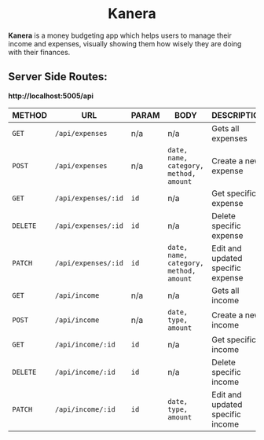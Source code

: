 <h1 align="center">Kanera</h1>

**Kanera** is a money budgeting app which helps users to manage their income and expenses, visually showing them how wisely they are doing with their finances.

## Server Side Routes:
**http://localhost:5005/api**

|**METHOD**    |    **URL**           |    **PARAM**     |   **BODY**       |   **DESCRIPTION**  |
|--------------|----------------------|------------------|------------------|--------------------|
|`GET`         |  `/api/expenses`     |      n/a         |      n/a         |  Gets all expenses |
|`POST`        |  `/api/expenses`     |      n/a         | `date, name, category, method, amount` | Create a new expense |
|`GET`         | `/api/expenses/:id`  |      `id`        |      n/a         | Get specific expense |
|`DELETE`      | `/api/expenses/:id`  |      `id`        |      n/a         |  Delete specific expense |
|`PATCH`       | `/api/expenses/:id`  |      `id`        | `date, name, category, method, amount` | Edit and updated specific expense |
|`GET`         |  `/api/income`       |      n/a         |      n/a         |  Gets all income |
|`POST`        |  `/api/income`       |      n/a         | `date, type, amount` | Create a new income |
|`GET`         | `/api/income/:id`    |      `id`        |      n/a         | Get specific income |
|`DELETE`      | `/api/income/:id`    |      `id`        |      n/a         |  Delete specific income |
|`PATCH`       | `/api/income/:id`    |      `id`        | `date, type, amount` | Edit and updated specific income |